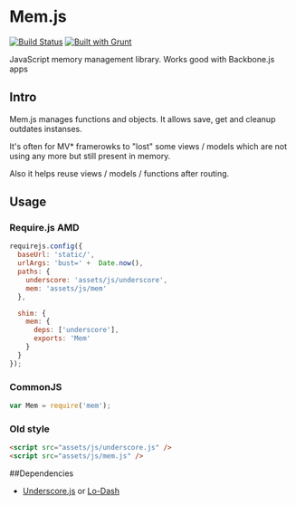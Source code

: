 Mem.js
===================

[![Build Status](https://travis-ci.org/artyomtrityak/mem.js.png?branch=master)](https://travis-ci.org/artyomtrityak/mem.js)
[![Built with Grunt](https://cdn.gruntjs.com/builtwith.png)](http://gruntjs.com/)


JavaScript memory management library. Works good with Backbone.js apps

## Intro

Mem.js manages functions and objects. It allows save, get and cleanup outdates instanses.


It's often for MV* framerowks to "lost" some views / models which are not using any more but still present in memory.


Also it helps reuse views / models / functions after routing.

## Usage

### Require.js AMD

```js
requirejs.config({
  baseUrl: 'static/',
  urlArgs: 'bust=' +  Date.now(),
  paths: {
    underscore: 'assets/js/underscore',
    mem: 'assets/js/mem'
  },

  shim: {
    mem: {
      deps: ['underscore'],
      exports: 'Mem'
    }
  }
});
```

### CommonJS

```js
var Mem = require('mem');

```

### Old style

```html
<script src="assets/js/underscore.js" />
<script src="assets/js/mem.js" />
```

##Dependencies

- [Underscore.js](http://underscorejs.org/) or [Lo-Dash](http://lodash.com/)
